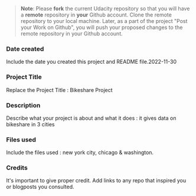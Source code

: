 >**Note**: Please **fork** the current Udacity repository so that you will have a **remote** repository in **your** Github account. Clone the remote repository to your local machine. Later, as a part of the project "Post your Work on Github", you will push your proposed changes to the remote repository in your Github account.

### Date created
Include the date you created this project and README file.2022-11-30

### Project Title
Replace the Project Title : Bikeshare Project

### Description
Describe what your project is about and what it does : it gives data on bikeshare in 3 cities

### Files used
Include the files used : new york city, chicago & washington.

### Credits
It's important to give proper credit. Add links to any repo that inspired you or blogposts you consulted.

